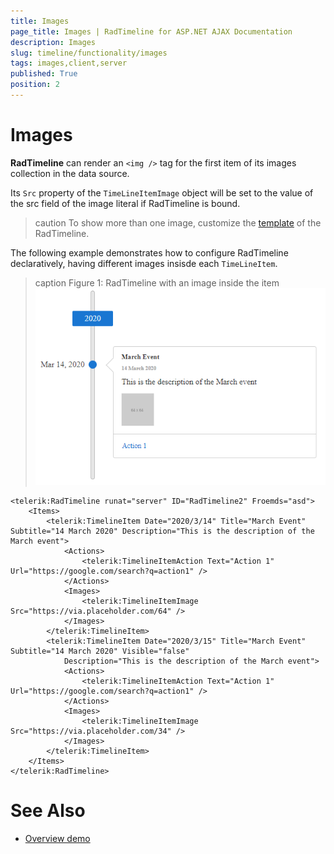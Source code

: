 ```yaml
---
title: Images
page_title: Images | RadTimeline for ASP.NET AJAX Documentation
description: Images
slug: timeline/functionality/images
tags: images,client,server
published: True
position: 2
---
```


# Images

**RadTimeline** can render an `<img />` tag for the first item of its images collection in the data source.

Its `Src` property of the `TimeLineItemImage` object will be set to the value of the src field of the image literal if RadTimeline is bound.

>caution To show more than one image, customize the [template](https://docs.telerik.com/devtools/aspnet-ajax/controls/timeline/functionality/client-side-templates) of the RadTimeline.

The following example demonstrates how to configure RadTimeline declaratively, having different images insisde each `TimeLineItem`.

>caption Figure 1: RadTimeline with an image inside the item
![timeline-image](../images/timeline-images.png)

````ASPNET
<telerik:RadTimeline runat="server" ID="RadTimeline2" Froemds="asd">
    <Items>
        <telerik:TimelineItem Date="2020/3/14" Title="March Event" Subtitle="14 March 2020" Description="This is the description of the March event">
            <Actions>
                <telerik:TimelineItemAction Text="Action 1" Url="https://google.com/search?q=action1" />
            </Actions>
            <Images>
                <telerik:TimelineItemImage Src="https://via.placeholder.com/64" />
            </Images>
        </telerik:TimelineItem>
        <telerik:TimelineItem Date="2020/3/15" Title="March Event" Subtitle="14 March 2020" Visible="false"
            Description="This is the description of the March event">
            <Actions>
                <telerik:TimelineItemAction Text="Action 1" Url="https://google.com/search?q=action1" />
            </Actions>
            <Images>
                <telerik:TimelineItemImage Src="https://via.placeholder.com/34" />
            </Images>
        </telerik:TimelineItem>
    </Items>
</telerik:RadTimeline>
````

# See Also

 * [Overview demo](https://demos.telerik.com/aspnet-ajax/timeline/overview/defaultcs.aspx)






